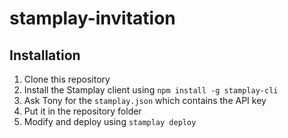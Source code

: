 stamplay-invitation
===================

## Installation

1. Clone this repository
1. Install the Stamplay client using `npm install -g stamplay-cli`
1. Ask Tony for the `stamplay.json` which contains the API key
1. Put it in the repository folder
1. Modify and deploy using `stamplay deploy`
